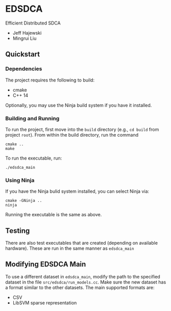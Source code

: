 # EDSDCA
Efficient Distributed SDCA

* Jeff Hajewski
* Mingrui Liu

## Quickstart

### Dependencies
The project requires the following to build:

* cmake
* C++ 14

Optionally, you may use the Ninja build system if you have it installed.

### Building and Running
To run the project, first move into the ``build`` directory (e.g., ``cd build``
 from project ``root``). From within the build directory, run the command

 ```
 cmake ..
 make
 ```

 To run the executable, run:

 ```
 ./edsdca_main
 ```

### Using Ninja
If you have the Ninja bulid system installed, you can select Ninja via:
```
cmake -GNinja ..
ninja
```

Running the executable is the same as above.

## Testing
There are also test executables that are created (depending on available
hardware). These are run in the same manner as ``edsdca_main``

## Modifying EDSDCA Main
To use a different dataset in ``edsdca_main``, modify the path to the specified
dataset in the file ``src/edsdca/run_models.cc``. Make sure the new dataset has
a format similar to the other datasets. The main supported formats are:

* CSV
* LibSVM sparse representation
